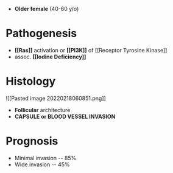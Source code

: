 - **Older female** (40-60 y/o)

# Pathogenesis
- **[[Ras]]** activation or **[[PI3K]]** of [[Receptor Tyrosine Kinase]]
- assoc. **[[Iodine Deficiency]]**

# Histology
![[Pasted image 20220218060851.png]]
- **Follicular** architecture
- **CAPSULE or BLOOD VESSEL INVASION** 

# Prognosis
- Minimal invasion -- 85%
- Wide invasion -- 45%

